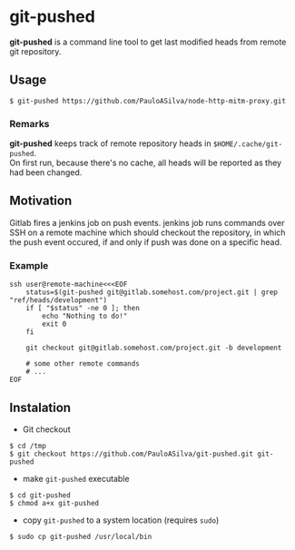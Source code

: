 git-pushed
==========

**git-pushed** is a command line tool to get last modified heads from remote git
repository.

## Usage

```
$ git-pushed https://github.com/PauloASilva/node-http-mitm-proxy.git
```
### Remarks

**git-pushed** keeps track of remote repository heads in `$HOME/.cache/git-pushed`.<br />
On first run, because there's no cache, all heads will be reported as they had been changed.

## Motivation

Gitlab fires a jenkins job on push events. jenkins job runs commands over SSH on a remote machine which should checkout the repository, in which the push event occured, if and only if push was done on a specific head.

### Example

```shell
ssh user@remote-machine<<<EOF
    status=$(git-pushed git@gitlab.somehost.com/project.git | grep "ref/heads/development")
    if [ "$status" -ne 0 ]; then
        echo "Nothing to do!"
        exit 0
    fi

    git checkout git@gitlab.somehost.com/project.git -b development

    # some other remote commands
    # ...
EOF
```

## Instalation

* Git checkout
```
$ cd /tmp
$ git checkout https://github.com/PauloASilva/git-pushed.git git-pushed
```
* make `git-pushed` executable
```
$ cd git-pushed
$ chmod a+x git-pushed
```
* copy `git-pushed` to a system location (requires `sudo`)
```
$ sudo cp git-pushed /usr/local/bin
```
